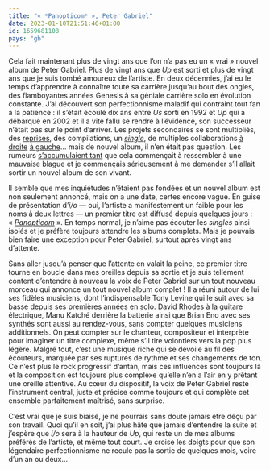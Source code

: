 ```yaml
---
title: "« *Panopticom* », Peter Gabriel"
date: 2023-01-10T21:51:46+01:00
id: 1659681108 
pays: "gb"
---
```


Cela fait maintenant plus de vingt ans que l’on n’a pas eu un « vrai » nouvel album de Peter Gabriel. Plus de vingt ans que *Up* est sorti et plus de vingt ans que je suis tombé amoureux de l’artiste. En deux décennies, j’ai eu le temps d’apprendre à connaître toute sa carrière jusqu’au bout des ongles, des flamboyantes années Genesis à sa géniale carrière solo en évolution constante. J’ai découvert son perfectionnisme maladif qui contraint tout fan à la patience : il s’était écoulé dix ans entre *Us* sorti en 1992 et *Up* qui a débarqué en 2002 et il a vite fallu se rendre à l’évidence, son successeur n’était pas sur le point d’arriver. Les projets secondaires se sont multipliés, des [reprises](https://voiretmanger.fr/scratch-my-back-peter-gabriel/), des compilations, un *[single](https://www.youtube.com/watch?v=nqFKjz4l9u0)*, de multiples collaborations [à droite](https://nicolasfurno.fr/album/we-arcade-fire/) [à gauche](https://nicolasfurno.fr/album/here-it-is-tribute-leonard-cohen/)… mais de nouvel album, il n’en était pas question. Les rumeurs [s’accumulaient tant](https://fr.wikipedia.org/wiki/I/O_(album)#Historique) que cela commençait à ressembler à une mauvaise blague et je commençais sérieusement à me demander s’il allait sortir un nouvel album de son vivant.

Il semble que mes inquiétudes n’étaient pas fondées et un nouvel album est non seulement annoncé, mais on a une date, certes encore vague. En guise de présentation d’*i/o* — oui, l’artiste a manifestement un faible pour les noms à deux lettres — un premier titre est diffusé depuis quelques jours : « [*Panopticom*](https://www.youtube.com/watch?v=KIDu6a9COmg) ». En temps normal, je n’aime pas écouter les *singles* ainsi isolés et je préfère toujours attendre les albums complets. Mais je pouvais bien faire une exception pour Peter Gabriel, surtout après vingt ans d’attente. 

Sans aller jusqu’à penser que l’attente en valait la peine, ce premier titre tourne en boucle dans mes oreilles depuis sa sortie et je suis tellement content d’entendre à nouveau la voix de Peter Gabriel sur un tout nouveau morceau qui annonce un tout nouvel album complet ! Il a réuni autour de lui ses fidèles musiciens, dont l’indispensable Tony Levine qui le suit avec sa basse depuis ses premières années en solo. David Rhodes à la guitare électrique, Manu Katché derrière la batterie ainsi que Brian Eno avec ses synthés sont aussi au rendez-vous, sans compter quelques musiciens additionnels. On peut compter sur le chanteur, compositeur et interprète pour imaginer un titre complexe, même s’il tire volontiers vers la pop plus légère. Malgré tout, c’est une musique riche qui se dévoile au fil des écouteurs, marquée par ses ruptures de rythme et ses changements de ton. Ce n’est plus le rock progressif d’antan, mais ces influences sont toujours là et la composition est toujours plus complexe qu’elle n’en a l’air en y prêtant une oreille attentive. Au cœur du dispositif, la voix de Peter Gabriel reste l’instrument central, juste et précise comme toujours et qui complète cet ensemble parfaitement maîtrisé, sans surprise.

C’est vrai que je suis biaisé, je ne pourrais sans doute jamais être déçu par son travail. Quoi qu’il en soit, j’ai plus hâte que jamais d’entendre la suite et j’espère que *i/o* sera à la hauteur de *Up*, qui reste un de mes albums préférés de l’artiste, et même tout court. Je croise les doigts pour que son légendaire perfectionnisme  ne recule pas la sortie de quelques mois, voire d’un an ou deux…

